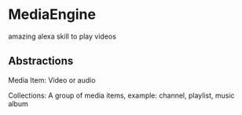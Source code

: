 # MediaEngine
amazing alexa skill to play videos
## Abstractions
Media Item: Video or audio

Collections: A group of media items, example: channel, playlist, music album 